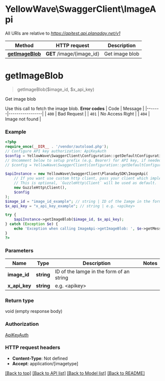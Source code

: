 # YellowWave\SwaggerClient\ImageApi

All URIs are relative to *https://apitest.api.planaday.net/v1*

Method | HTTP request | Description
------------- | ------------- | -------------
[**getImageBlob**](ImageApi.md#getimageblob) | **GET** /image/{image_id} | Get image blob

# **getImageBlob**
> getImageBlob($image_id, $x_api_key)

Get image blob

Use this call to fetch the image blob.  **Error codes**  | Code  | Message         | |-------|-----------------| | `400` | Bad Request     | | `401` | No Access Right | | `404` | Image not found     |

### Example
```php
<?php
require_once(__DIR__ . '/vendor/autoload.php');
// Configure API key authorization: ApiKeyAuth
$config = YellowWave\SwaggerClient\Configuration::getDefaultConfiguration()->setApiKey('X-Api-Key', 'YOUR_API_KEY');
// Uncomment below to setup prefix (e.g. Bearer) for API key, if needed
// $config = YellowWave\SwaggerClient\Configuration::getDefaultConfiguration()->setApiKeyPrefix('X-Api-Key', 'Bearer');

$apiInstance = new YellowWave\SwaggerClient\PlanadaySDK\ImageApi(
    // If you want use custom http client, pass your client which implements `GuzzleHttp\ClientInterface`.
    // This is optional, `GuzzleHttp\Client` will be used as default.
    new GuzzleHttp\Client(),
    $config
);
$image_id = "image_id_example"; // string | ID of the Iamge in the form of an string
$x_api_key = "x_api_key_example"; // string | e.g. <apikey>

try {
    $apiInstance->getImageBlob($image_id, $x_api_key);
} catch (Exception $e) {
    echo 'Exception when calling ImageApi->getImageBlob: ', $e->getMessage(), PHP_EOL;
}
?>
```

### Parameters

Name | Type | Description  | Notes
------------- | ------------- | ------------- | -------------
 **image_id** | **string**| ID of the Iamge in the form of an string |
 **x_api_key** | **string**| e.g. &lt;apikey&gt; |

### Return type

void (empty response body)

### Authorization

[ApiKeyAuth](../../README.md#ApiKeyAuth)

### HTTP request headers

 - **Content-Type**: Not defined
 - **Accept**: application/[imagetype]

[[Back to top]](#) [[Back to API list]](../../README.md#documentation-for-api-endpoints) [[Back to Model list]](../../README.md#documentation-for-models) [[Back to README]](../../README.md)

